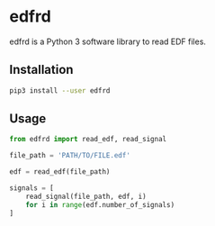 # edfrd

edfrd is a Python 3 software library to read EDF files.

## Installation

```bash
pip3 install --user edfrd
```

## Usage

```python
from edfrd import read_edf, read_signal

file_path = 'PATH/TO/FILE.edf'

edf = read_edf(file_path)

signals = [
    read_signal(file_path, edf, i)
    for i in range(edf.number_of_signals)
]
```
